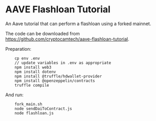 # AAVE Flashloan Tutorial

An Aave tutorial that can perform a flashloan using a forked mainnet. 

The code can be downloaded from https://github.com/cryptocamtech/aave-flashloan-tutorial.

Preparation:
```
    cp env .env  
    // update variables in .env as appropriate  
    npm install web3  
    npm install dotenv  
    npm install @truffle/hdwallet-provider
    npm install @openzeppelin/contracts
    truffle compile
```

And run:
```
    fork_main.sh 
    node sendDaiToContract.js
    node flashloan.js
```
